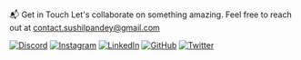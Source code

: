 📬 Get in Touch
Let's collaborate on something amazing.
Feel free to reach out at contact.sushilpandey@gmail.com

<div align="left"> <a href=""><img alt="Discord" src="https://img.shields.io/badge/Discord-Contact-5865F2?style=for-the-badge"></a> <a href="https://instagram.com/contactsushil"><img alt="Instagram" src="https://img.shields.io/badge/Instagram-Follow-FF0069?style=for-the-badge"></a> <a href="https://linkedin.com/in/contactsushil"><img alt="LinkedIn" src="https://img.shields.io/badge/LinkedIn-Connect-0077B5?style=for-the-badge"></a> <a href="https://github.com/sushilpandeyy"><img alt="GitHub" src="https://img.shields.io/badge/GitHub-Explore-000000?style=for-the-badge"></a> <a href="https://twitter.com/contactsushill"><img alt="Twitter" src="https://img.shields.io/badge/Twitter-Follow-1D9BF0?style=for-the-badge"></a> </div>
